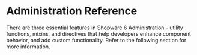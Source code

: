 # Administration Reference

 There are three essential features in Shopware 6 Administration - utility functions, mixins, and directives that help developers enhance component behavior, and add custom functionality. Refer to the following section for more information.

